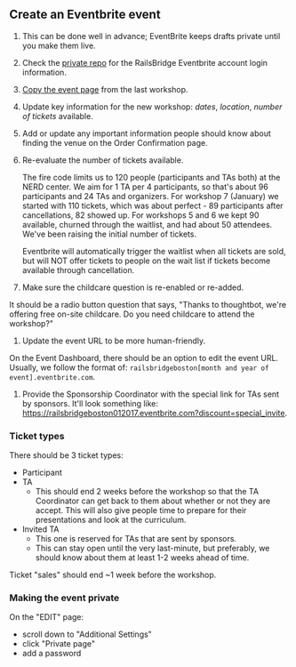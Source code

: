 ## Create an Eventbrite event

1. This can be done well in advance; EventBrite keeps drafts private until you
   make them live.

1. Check the [private repo][credentials] for the RailsBridge Eventbrite account
   login information.

1. [Copy the event page][copying instructions] from the last workshop.

1. Update key information for the new workshop: *dates*, *location*, *number of
tickets* available.

1. Add or update any important information people should know about finding the
venue on the Order Confirmation page.

1. Re-evaluate the number of tickets available.

    The fire code limits us to 120 people (participants and TAs both) at the NERD
    center.  We aim for 1 TA per 4 participants, so that's about 96 participants and
    24 TAs and organizers.  For workshop 7 (January) we started with 110 tickets, which was about
    perfect - 89 participants after cancellations, 82 showed up.  For workshops 5
    and 6 we kept 90 available, churned through the waitlist, and had about 50
    attendees.  We've been raising the initial number of tickets.

    Eventbrite will automatically trigger the waitlist when all tickets are sold,
    but will NOT offer tickets to people on the wait list if tickets become
    available through cancellation.

1. Make sure the childcare question is re-enabled or re-added.

  It should be a radio button question that says, "Thanks to thoughtbot, we're
  offering free on-site childcare. Do you need childcare to attend the workshop?"

1. Update the event URL to be more human-friendly.

  On the Event Dashboard, there should be an option to edit the event URL.
  Usually, we follow the format of: `railsbridgeboston[month and year of
  event].eventbrite.com`.

1. Provide the Sponsorship Coordinator with the special link for TAs sent by
sponsors. It'll look something like:
https://railsbridgeboston012017.eventbrite.com?discount=special_invite.

[credentials]: https://github.com/railsbridge-boston/private/blob/master/credentials.md
[copying instructions]: https://www.eventbrite.com/support/articles/en_US/How_To/how-to-copy-an-event-page

### Ticket types

There should be 3 ticket types:
  * Participant
  * TA
    - This should end 2 weeks before the workshop so that the TA Coordinator can
    get back to them about whether or not they are accept. This will also give
    people time to prepare for their presentations and look at the curriculum.
  * Invited TA
    - This one is reserved for TAs that are sent by sponsors.
    - This can stay open until the very last-minute, but preferably, we should
    know about them at least 1-2 weeks ahead of time.

Ticket "sales" should end ~1 week before the workshop.

### Making the event private

On the "EDIT" page:

* scroll down to "Additional Settings"
* click "Private page"
* add a password
